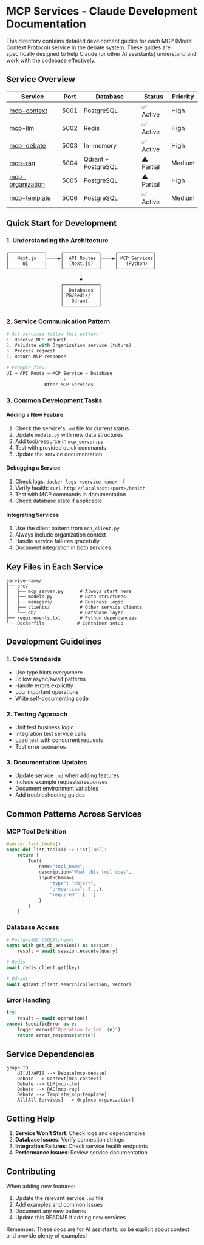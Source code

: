 # MCP Services - Claude Development Documentation

This directory contains detailed development guides for each MCP (Model Context Protocol) service in the debate system. These guides are specifically designed to help Claude (or other AI assistants) understand and work with the codebase effectively.

## Service Overview

| Service | Port | Database | Status | Priority |
|---------|------|----------|---------|----------|
| [mcp-context](./mcp-context.md) | 5001 | PostgreSQL | ✅ Active | High |
| [mcp-llm](./mcp-llm.md) | 5002 | Redis | ✅ Active | High |
| [mcp-debate](./mcp-debate.md) | 5003 | In-memory | ✅ Active | High |
| [mcp-rag](./mcp-rag.md) | 5004 | Qdrant + PostgreSQL | ⚠️ Partial | Medium |
| [mcp-organization](./mcp-organization.md) | 5005 | PostgreSQL | ⚠️ Partial | High |
| [mcp-template](./mcp-template.md) | 5006 | PostgreSQL | ✅ Active | Medium |

## Quick Start for Development

### 1. Understanding the Architecture
```
┌─────────────┐     ┌─────────────┐     ┌─────────────┐
│   Next.js   │────▶│  API Routes │────▶│ MCP Services│
│     UI      │     │  (Next.js)  │     │   (Python)  │
└─────────────┘     └─────────────┘     └─────────────┘
                           │
                           ▼
                    ┌─────────────┐
                    │  Databases  │
                    │ PG/Redis/   │
                    │   Qdrant    │
                    └─────────────┘
```

### 2. Service Communication Pattern
```python
# All services follow this pattern:
1. Receive MCP request
2. Validate with Organization service (future)
3. Process request
4. Return MCP response

# Example flow:
UI → API Route → MCP Service → Database
                     ↓
              Other MCP Services
```

### 3. Common Development Tasks

#### Adding a New Feature
1. Check the service's `.md` file for current status
2. Update `models.py` with new data structures
3. Add tool/resource in `mcp_server.py`
4. Test with provided quick commands
5. Update the service documentation

#### Debugging a Service
1. Check logs: `docker logs <service-name> -f`
2. Verify health: `curl http://localhost:<port>/health`
3. Test with MCP commands in documentation
4. Check database state if applicable

#### Integrating Services
1. Use the client pattern from `mcp_client.py`
2. Always include organization context
3. Handle service failures gracefully
4. Document integration in both services

## Key Files in Each Service

```
service-name/
├── src/
│   ├── mcp_server.py      # Always start here
│   ├── models.py          # Data structures
│   ├── managers/          # Business logic
│   ├── clients/           # Other service clients
│   └── db/                # Database layer
├── requirements.txt       # Python dependencies
└── Dockerfile            # Container setup
```

## Development Guidelines

### 1. Code Standards
- Use type hints everywhere
- Follow async/await patterns
- Handle errors explicitly
- Log important operations
- Write self-documenting code

### 2. Testing Approach
- Unit test business logic
- Integration test service calls
- Load test with concurrent requests
- Test error scenarios

### 3. Documentation Updates
- Update service `.md` when adding features
- Include example requests/responses
- Document environment variables
- Add troubleshooting guides

## Common Patterns Across Services

### MCP Tool Definition
```python
@server.list_tools()
async def list_tools() -> List[Tool]:
    return [
        Tool(
            name="tool_name",
            description="What this tool does",
            inputSchema={
                "type": "object",
                "properties": {...},
                "required": [...]
            }
        )
    ]
```

### Database Access
```python
# PostgreSQL (SQLAlchemy)
async with get_db_session() as session:
    result = await session.execute(query)

# Redis
await redis_client.get(key)

# Qdrant
await qdrant_client.search(collection, vector)
```

### Error Handling
```python
try:
    result = await operation()
except SpecificError as e:
    logger.error(f"Operation failed: {e}")
    return error_response(str(e))
```

## Service Dependencies

```mermaid
graph TD
    UI[UI/API] --> Debate[mcp-debate]
    Debate --> Context[mcp-context]
    Debate --> LLM[mcp-llm]
    Debate --> RAG[mcp-rag]
    Debate --> Template[mcp-template]
    All[All Services] --> Org[mcp-organization]
```

## Getting Help

1. **Service Won't Start**: Check logs and dependencies
2. **Database Issues**: Verify connection strings
3. **Integration Failures**: Check service health endpoints
4. **Performance Issues**: Review service documentation

## Contributing

When adding new features:
1. Update the relevant service `.md` file
2. Add examples and common issues
3. Document any new patterns
4. Update this README if adding new services

Remember: These docs are for AI assistants, so be explicit about context and provide plenty of examples!